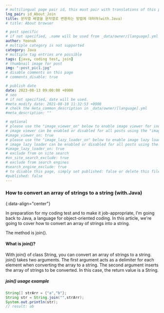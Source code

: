 ```yaml
---
# multilingual page pair id, this must pair with translations of this page. (This name must be unique)
lng_pair: id_About_Join
title: 문자열 배열을 문자열로 변환하는 방법에 대하여(with.Java)
# title: About browser

# post specific
# if not specified, .name will be used from _data/owner/[language].yml
author: Yeonuk
# multiple category is not supported
category: Java
# multiple tag entries are possible
tags: [java, coding test, join]
# thumbnail image for post
img: ":post_pic1.jpg"
# disable comments on this page
# comments_disable: true

# publish date
date: 2023-08-13 09:00:00 +0900
# seo
# if not specified, date will be used.
#meta_modify_date: 2021-08-10 11:32:53 +0900
# check the meta_common_description in _data/owner/[language].yml
#meta_description: ""

# optional
# please use the "image_viewer_on" below to enable image viewer for individual pages or posts (_posts/ or [language]/_posts folders).
# image viewer can be enabled or disabled for all posts using the "image_viewer_posts: true" setting in _data/conf/main.yml.
#image_viewer_on: true
# please use the "image_lazy_loader_on" below to enable image lazy loader for individual pages or posts (_posts/ or [language]/_posts folders).
# image lazy loader can be enabled or disabled for all posts using the "image_lazy_loader_posts: true" setting in _data/conf/main.yml.
#image_lazy_loader_on: true
# exclude from on site search
#on_site_search_exclude: true
# exclude from search engines
#search_engine_exclude: true
# to disable this page, simply set published: false or delete this file
#published: false
---
```


<!-- outline-start -->

### How to convert an array of strings to a string (with.Java)

{:data-align="center"}

<!-- outline-end -->

In preparation for my coding test and to make it job-appropriate, I'm going back to Java, a language for object-oriented coding.
In this article, we're going to cover how to convert an array of strings into a string.

The method is join().

#### What is join()?

With join() of class String, you can convert an array of strings to a string.
join() takes two arguments. The first argument acts as a delimiter for each element when converting the array to a string. The second argument inserts the array of strings to be converted.
In this case, the return value is a String.

##### join() usage example

```java
String[] strArr = {"a","b"};
String str = String.join("",strArr);
System.out.println(str);
// result: ab
```
